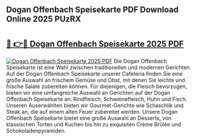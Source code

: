 ## Dogan Offenbach Speisekarte PDF Download Online 2025 PUzRX

# <h2><a href="http://gcdfxb.nevu.top/?p=Dogan+Offenbach+Speisekarte">🔗 👉🔴 Dogan Offenbach Speisekarte 2025 PDF</a></h2>

[![Dogan Offenbach Speisekarte 2025 PDF](https://i.imgur.com/dBaPXMq.png)](http://gcdfxb.nevu.top/?p=Dogan+Offenbach+Speisekarte)
Die Dogan Offenbach Speisekarte ist eine Wahl zwischen traditionellen und modernen Gerichten. Auf der Dogan Offenbach Speisekarte unserer Cafeteria finden Sie eine große Auswahl an frischem Gemüse und Obst, mit denen Sie leichte und frische Salate zubereiten können. Für diejenigen, die Fleisch bevorzugen, bieten wir eine umfangreiche Auswahl an Gerichten auf der Dogan Offenbach Speisekarte an: Rindfleisch, Schweinefleisch, Huhn und Fisch. Unseren Auserwählten bieten wir Gourmet-Gerichte wie Schaschlik und Steak an, die auf einem alten Feuer zubereitet werden. Unsere Dogan Offenbach Speisekarte bietet eine große Auswahl an Desserts, von klassischen Torten und Kuchen bis hin zu exquisiten Crème Brûlée und Schokoladenpyramiden.
